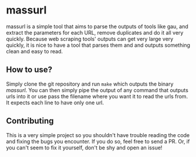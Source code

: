 # massurl
massurl is a simple tool that aims to parse the outputs of tools like gau, and extract the parameters for each URL, remove duplicates and do it all very quickly. Because web scraping tools' outputs can get very large very quickly, it is nice to have a tool that parses them and and outputs something clean and easy to read.

## How to use?
Simply clone the git repository and run `make` which outputs the binary *massurl*. You can then simply pipe the output of any command that outputs urls into it or use pass the filename where you want it to read the urls from. It expects each line to have only one url.

## Contributing
This is a very simple project so you shouldn't have trouble reading the code and fixing the bugs you encounter. If you do so, feel free to send a PR. Or, if you can't seem to fix it yourself, don't be shy and open an issue!

